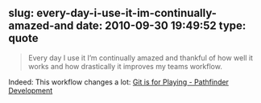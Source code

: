 slug: every-day-i-use-it-im-continually-amazed-and
date: 2010-09-30 19:49:52
type: quote
---

> Every day I use it I’m continually amazed and thankful of how well it works and how drastically it improves my teams workflow.

Indeed: This workflow changes a lot: [Git is for Playing - Pathfinder Development](http://www.pathf.com/blogs/2010/09/git-playing/?utm_source=feedburner&utm_medium=feed&utm_campaign=Feed%3A+AgileAjax+%28Agile+Ajax%29)

